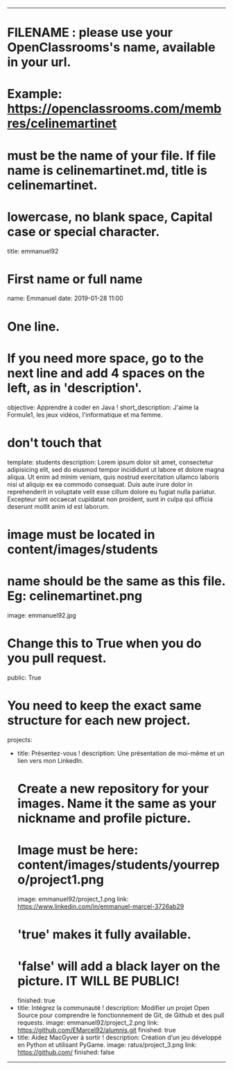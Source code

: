 ﻿---

# FILENAME : please use your OpenClassrooms's name, available in your url.
# Example: https://openclassrooms.com/membres/celinemartinet
# must be the name of your file. If file name is celinemartinet.md, title is celinemartinet.
# lowercase, no blank space, Capital case or special character.
title: emmanuel92

# First name or full name
name: Emmanuel
date: 2019-01-28 11:00

# One line.
# If you need more space, go to the next line and add 4 spaces on the left, as in 'description'.
objective: Apprendre à coder en Java !
short_description: J'aime la Formule1, les jeux vidéos, l'informatique et ma femme.

# don't touch that
template: students
description:
    Lorem ipsum dolor sit amet, consectetur adipisicing elit, sed do eiusmod
    tempor incididunt ut labore et dolore magna aliqua. Ut enim ad minim veniam,
    quis nostrud exercitation ullamco laboris nisi ut aliquip ex ea commodo
    consequat. Duis aute irure dolor in reprehenderit in voluptate velit esse
    cillum dolore eu fugiat nulla pariatur. Excepteur sint occaecat cupidatat non
    proident, sunt in culpa qui officia deserunt mollit anim id est laborum.

# image must be located in content/images/students
# name should be the same as this file. Eg: celinemartinet.png
image: emmanuel92.jpg

# Change this to True when you do you pull request.
public: True

# You need to keep the exact same structure for each new project.
projects:
  - title: Présentez-vous !
    description: Une présentation de moi-même et un lien vers mon LinkedIn.
    # Create a new repository for your images. Name it the same as your nickname and profile picture.
    # Image must be here: content/images/students/yourrepo/project1.png
    image: emmanuel92/project_1.png
    link: https://www.linkedin.com/in/emmanuel-marcel-3726ab29
    # 'true' makes it fully available.
    # 'false' will add a black layer on the picture. IT WILL BE PUBLIC!
    finished: true
  - title: Intégrez la communauté !
    description: Modifier un projet Open Source pour comprendre le fonctionnement de Git, de Github et des pull requests. 
    image: emmanuel92/project_2.png
    link: https://github.com/EMarcel92/alumnis.git
    finished: true
  - title: Aidez MacGyver à sortir !
    description: Création d’un jeu développé en Python et utilisant PyGame. 
    image: ratus/project_3.png
    link: https://github.com/
    finished: false
---
